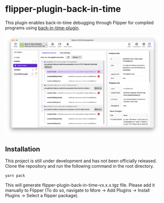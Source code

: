# flipper-plugin-back-in-time

This plugin enables back-in-time debugging through Flipper for compiled programs
using [back-in-time-plugin](https://github.com/kitakkun/back-in-time-plugin).

![screenshot](docs/assets/main-screenshot.png)

## Installation

This project is still under development and has not been officially released.
Clone the repository and run the following command in the root directory.

```sh
yarn pack
```

This will generate flipper-plugin-back-in-time-vx.x.x.tgz file.
Please add it manually to Flipper (To do so, navigate to More -> Add Plugins -> Install Plugins -> Select a flipper
package).
